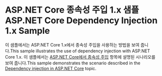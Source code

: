 # <a name="aspnet-core-dependency-injection-1x-sample"></a><span data-ttu-id="9d0d1-101">ASP.NET Core 종속성 주입 1.x 샘플</span><span class="sxs-lookup"><span data-stu-id="9d0d1-101">ASP.NET Core Dependency Injection 1.x Sample</span></span>

<span data-ttu-id="9d0d1-102">이 샘플에서는 ASP.NET Core 1.x에서 종속성 주입을 사용하는 방법을 보여 줍니다.</span><span class="sxs-lookup"><span data-stu-id="9d0d1-102">This sample illustrates the use of dependency injection with ASP.NET Core 1.x.</span></span> <span data-ttu-id="9d0d1-103">이 샘플에서는 [ASP.NET Core에서 종속성 주입](https://docs.microsoft.com/aspnet/core/fundamentals/dependency-injection) 항목에 설명된 시나리오를 보여 줍니다.</span><span class="sxs-lookup"><span data-stu-id="9d0d1-103">This sample demonstrates the scenario described in the [Dependency injection in ASP.NET Core](https://docs.microsoft.com/aspnet/core/fundamentals/dependency-injection) topic.</span></span>
